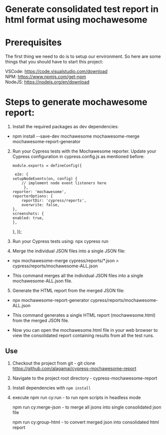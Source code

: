 # Generate consolidated test report in html format  using mochawesome 

# Prerequisites

The first thing we need to do is to setup our environment. So here are some things that you should have to start this project:

VSCode: https://code.visualstudio.com/download </br>
NPM: https://www.npmjs.com/get-npm </br>
NodeJS: https://nodejs.org/en/download

# Steps to generate mochawesome report:
  1. Install the required packages as dev dependencies:

   - npm install --save-dev mochawesome mochawesome-merge mochawesome-report-generator 

 2. Run your Cypress tests with the Mochawesome reporter. Update your Cypress configuration in cypress.config.js as mentioned before:

     	module.exports = defineConfig({
     
	     e2e: {
   	 	setupNodeEvents(on, config) {
      		// implement node event listeners here
    	     },
    	reporter: 'mochawesome',
    	reporterOptions: {
      		reportDir: 'cypress/reports',
      		overwrite: false,
    	},
    	screenshots: {
		enabled: true,
    	},
  	},
	});

3. Run your Cypress tests using: npx cypress run

4. Merge the individual JSON files into a single JSON file:

- npx mochawesome-merge cypress/reports/*.json > cypress/reports/mochawesome-ALL.json

- This command merges all the individual JSON files into a single mochawesome-ALL.json file.

5. Generate the HTML report from the merged JSON file:

- npx mochawesome-report-generator cypress/reports/mochawesome-ALL.json

- This command generates a single HTML report (mochawesome.html) from the merged JSON file.

- Now you can open the mochawesome.html file in your web browser to view the consolidated report containing results from all the test runs.



## Use

1. Checkout the project from git - git clone https://github.com/alagamai/cypress-mochawesome-report
2. Navigate to the project root directory - cypress-mochawesome-report
3. Install dependencies with `npm install` 
4. execute 
   npm run cy:run - to run npm scripts in headless mode 
   
   npm run cy:merge-json - to merge all jsons into single consolidated json file
   
   npm run cy:group-html - to convert merged json into consolidated html report   
    

